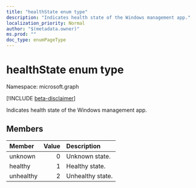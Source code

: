```yaml
---
title: "healthState enum type"
description: "Indicates health state of the Windows management app."
localization_priority: Normal
author: "$(metadata.owner)"
ms.prod: ""
doc_type: enumPageType
---
```


# healthState enum type

Namespace: microsoft.graph

[!INCLUDE [beta-disclaimer](../../includes/beta-disclaimer.md)]

Indicates health state of the Windows management app.

## Members

| Member    | Value | Description      |
| :-------- | ----: | :--------------- |
| unknown   | 0     | Unknown state.   |
| healthy   | 1     | Healthy state.   |
| unhealthy | 2     | Unhealthy state. |